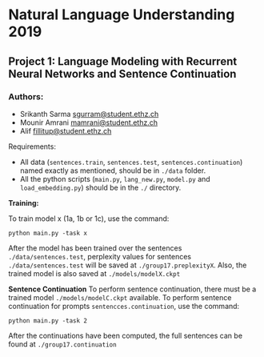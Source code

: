 # Natural Language Understanding 2019
## Project 1: Language Modeling with Recurrent Neural Networks and Sentence Continuation

### Authors:
 - Srikanth Sarma     sgurram@student.ethz.ch
 - Mounir Amrani       mamrani@student.ethz.ch
 - Alif     fillitup@student.ethz.ch


 Requirements:
  - All data (`sentences.train`, `sentences.test`, `sentences.continuation`) named exactly as mentioned, should be in `./data` folder.
  - All the python scripts (`main.py`, `lang_new.py`, `model.py` and `load_embedding.py`) should be in the `./` directory.


**Training:**

  To train model x (1a, 1b or 1c), use the command:

  `python main.py -task x`


After the model has been trained over the sentences `./data/sentences.test`, perplexity values for sentences `./data/sentences.test` will be saved at `./group17.preplexityX`. Also, the trained model is also saved at `./models/modelX.ckpt`

**Sentence Continuation**
  To perform sentence continuation, there must be a trained model `./models/modelC.ckpt` available. To perform sentence continuation for prompts `sentencces.continuation`, use the command:

  `python main.py -task 2`

  After the continuations have been computed, the full sentences can be found at `./group17.continuation`